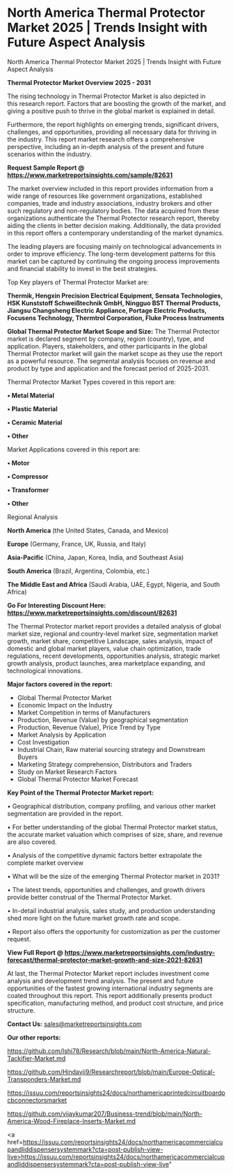 # North America Thermal Protector Market 2025 | Trends Insight with Future Aspect Analysis
North America Thermal Protector Market 2025 | Trends Insight with Future Aspect Analysis

<Strong> Thermal Protector Market Overview 2025 - 2031</strong>

The rising technology in Thermal Protector Market is also depicted in this research report. Factors that are boosting the growth of the market, and giving a positive push to thrive in the global market is explained in detail.

Furthermore, the report highlights on emerging trends, significant drivers, challenges, and opportunities, providing all necessary data for thriving in the industry. This report market research offers a comprehensive perspective, including an in-depth analysis of the present and future scenarios within the industry.

<strong>Request Sample Report @ <a href=https://www.marketreportsinsights.com/sample/82631>https://www.marketreportsinsights.com/sample/82631</a></strong>

The market overview included in this report provides information from a wide range of resources like government organizations, established companies, trade and industry associations, industry brokers and other such regulatory and non-regulatory bodies. The data acquired from these organizations authenticate the Thermal Protector research report, thereby aiding the clients in better decision making. Additionally, the data provided in this report offers a contemporary understanding of the market dynamics.

The leading players are focusing mainly on technological advancements in order to improve efficiency. The long-term development patterns for this market can be captured by continuing the ongoing process improvements and financial stability to invest in the best strategies.

Top Key players of Thermal Protector Market are:

<strong>Thermik, Hengxin Precision Electrical Equipment, Sensata Technologies, HSK Kunststoff Schweißtechnik GmbH, Ningguo BST Thermal Products, Jiangsu Changsheng Electric Appliance, Portage Electric Products, Focusens Technology, Thermtrol Corporation, Fluke Process Instruments</strong>

<strong><b>Global Thermal Protector Market Scope and Size:</b></strong>
The Thermal Protector market is declared segment by company, region (country), type, and application. Players, stakeholders, and other participants in the global Thermal Protector market will gain the market scope as they use the report as a powerful resource. The segmental analysis focuses on revenue and product by type and application and the forecast period of 2025-2031.

Thermal Protector Market Types covered in this report are:

<strong>• Metal Material

• Plastic Material

• Ceramic Material

• Other</strong>

Market Applications covered in this report are:

<strong>• Motor

• Compressor

• Transformer

• Other</strong> 

Regional Analysis

<strong>North America</strong> (the United States, Canada, and Mexico)

<strong>Europe</strong> (Germany, France, UK, Russia, and Italy)

<strong>Asia-Pacific</strong> (China, Japan, Korea, India, and Southeast Asia)

<strong>South America</strong> (Brazil, Argentina, Colombia, etc.)

<strong>The Middle East and Africa</strong> (Saudi Arabia, UAE, Egypt, Nigeria, and South Africa)

<strong>Go For Interesting Discount Here: <a href=https://www.marketreportsinsights.com/discount/82631>https://www.marketreportsinsights.com/discount/82631</a></strong>

The Thermal Protector market report provides a detailed analysis of global market size, regional and country-level market size, segmentation market growth, market share, competitive Landscape, sales analysis, impact of domestic and global market players, value chain optimization, trade regulations, recent developments, opportunities analysis, strategic market growth analysis, product launches, area marketplace expanding, and technological innovations.

<strong><b>Major factors covered in the report:</b></strong>
<ul>
  <li>Global Thermal Protector Market </li>
  <li>Economic Impact on the Industry</li>
  <li>Market Competition in terms of Manufacturers</li>
  <li>Production, Revenue (Value) by geographical segmentation</li>
  <li>Production, Revenue (Value), Price Trend by Type</li>
  <li>Market Analysis by Application</li>
  <li>Cost Investigation</li>
  <li>Industrial Chain, Raw material sourcing strategy and Downstream Buyers</li>
  <li>Marketing Strategy comprehension, Distributors and Traders</li>
  <li>Study on Market Research Factors</li>
  <li>Global Thermal Protector Market Forecast</li>
</ul>

<strong><b>Key Point of the Thermal Protector Market report:</b></strong>

• Geographical distribution, company profiling, and various other market segmentation are provided in the report.

• For better understanding of the global Thermal Protector market status, the accurate market valuation which comprises of size, share, and revenue are also covered.

• Analysis of the competitive dynamic factors better extrapolate the complete market overview

• What will be the size of the emerging Thermal Protector market in 2031?

• The latest trends, opportunities and challenges, and growth drivers provide better construal of the Thermal Protector Market.

• In-detail industrial analysis, sales study, and production understanding shed more light on the future market growth rate and scope.

• Report also offers the opportunity for customization as per the customer request.

<strong><b>View Full Report @ <a href=https://www.marketreportsinsights.com/industry-forecast/thermal-protector-market-growth-and-size-2021-82631>https://www.marketreportsinsights.com/industry-forecast/thermal-protector-market-growth-and-size-2021-82631</a></b></strong>


At last, the Thermal Protector Market report includes investment come analysis and development trend analysis. The present and future opportunities of the fastest growing international industry segments are coated throughout this report. This report additionally presents product specification, manufacturing method, and product cost structure, and price structure.

<strong>Contact Us:</strong>
sales@marketreportsinsights.com

<strong>Our other reports:</strong>

<a href=https://github.com/Ishi78/Research/blob/main/North-America-Natural-Tackifier-Market.md>https://github.com/Ishi78/Research/blob/main/North-America-Natural-Tackifier-Market.md</a>

<a href=https://github.com/Hindavii9/Researchreport/blob/main/Europe-Optical-Transponders-Market.md>https://github.com/Hindavii9/Researchreport/blob/main/Europe-Optical-Transponders-Market.md</a>

<a href=https://issuu.com/reportsinsights24/docs/northamericaprintedcircuitboardpcbconnectorsmarket>https://issuu.com/reportsinsights24/docs/northamericaprintedcircuitboardpcbconnectorsmarket</a>

<a href=https://github.com/vijaykumar207/Business-trend/blob/main/North-America-Wood-Fireplace-Inserts-Market.md>https://github.com/vijaykumar207/Business-trend/blob/main/North-America-Wood-Fireplace-Inserts-Market.md</a>

<a href=https://issuu.com/reportsinsights24/docs/northamericacommercialcupandliddispensersystemmark?cta=post-publish-view-live>https://issuu.com/reportsinsights24/docs/northamericacommercialcupandliddispensersystemmark?cta=post-publish-view-live</a>"
